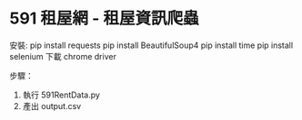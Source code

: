 # 591 租屋網 - 租屋資訊爬蟲

安裝:
pip install requests
pip install BeautifulSoup4
pip install time
pip install selenium
下載 chrome driver

步驟：
1. 執行 591RentData.py
2. 產出 output.csv
